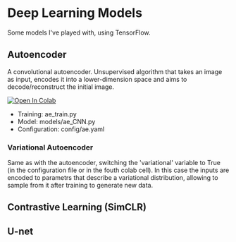 # Deep Learning Models

Some models I've played with, using TensorFlow.

## Autoencoder

A convolutional autoencoder. Unsupervised algorithm that takes an image as input, encodes it into a lower-dimension space and aims to decode/reconstruct the initial image.

[![Open In Colab](https://colab.research.google.com/assets/colab-badge.svg)](https://colab.research.google.com/github/reginasar/DL_models/blob/main/colab/autoencoder.ipynb)

- Training: ae_train.py
- Model: models/ae_CNN.py
- Configuration: config/ae.yaml

### Variational Autoencoder

Same as with the autoencoder, switching the 'variational' variable to True (in the configuration file or in the fouth colab cell). In this case the inputs are encoded to parametrs that describe a variational distribution, allowing to sample from it after training to generate new data.

## Contrastive Learning (SimCLR)

## U-net
